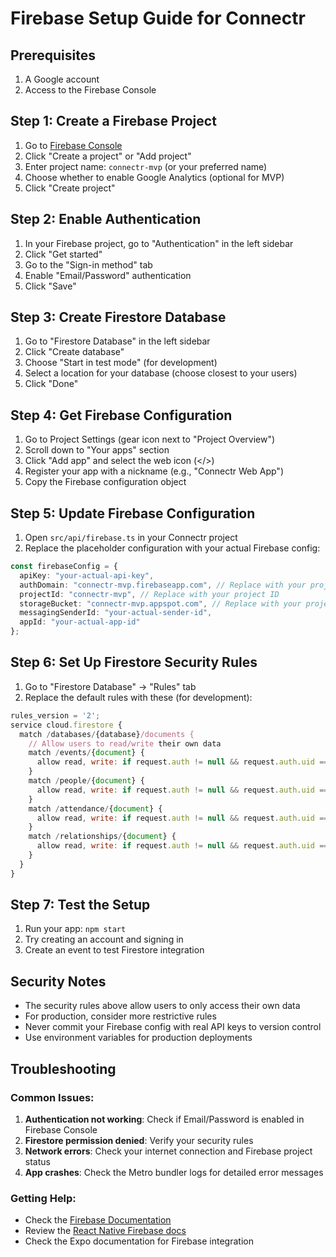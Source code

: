 # Firebase Setup Guide for Connectr

## Prerequisites
1. A Google account
2. Access to the Firebase Console

## Step 1: Create a Firebase Project

1. Go to [Firebase Console](https://console.firebase.google.com/)
2. Click "Create a project" or "Add project"
3. Enter project name: `connectr-mvp` (or your preferred name)
4. Choose whether to enable Google Analytics (optional for MVP)
5. Click "Create project"

## Step 2: Enable Authentication

1. In your Firebase project, go to "Authentication" in the left sidebar
2. Click "Get started"
3. Go to the "Sign-in method" tab
4. Enable "Email/Password" authentication
5. Click "Save"

## Step 3: Create Firestore Database

1. Go to "Firestore Database" in the left sidebar
2. Click "Create database"
3. Choose "Start in test mode" (for development)
4. Select a location for your database (choose closest to your users)
5. Click "Done"

## Step 4: Get Firebase Configuration

1. Go to Project Settings (gear icon next to "Project Overview")
2. Scroll down to "Your apps" section
3. Click "Add app" and select the web icon (</>)
4. Register your app with a nickname (e.g., "Connectr Web App")
5. Copy the Firebase configuration object

## Step 5: Update Firebase Configuration

1. Open `src/api/firebase.ts` in your Connectr project
2. Replace the placeholder configuration with your actual Firebase config:

```typescript
const firebaseConfig = {
  apiKey: "your-actual-api-key",
  authDomain: "connectr-mvp.firebaseapp.com", // Replace with your project ID
  projectId: "connectr-mvp", // Replace with your project ID
  storageBucket: "connectr-mvp.appspot.com", // Replace with your project ID
  messagingSenderId: "your-actual-sender-id",
  appId: "your-actual-app-id"
};
```

## Step 6: Set Up Firestore Security Rules

1. Go to "Firestore Database" → "Rules" tab
2. Replace the default rules with these (for development):

```javascript
rules_version = '2';
service cloud.firestore {
  match /databases/{database}/documents {
    // Allow users to read/write their own data
    match /events/{document} {
      allow read, write: if request.auth != null && request.auth.uid == resource.data.userId;
    }
    match /people/{document} {
      allow read, write: if request.auth != null && request.auth.uid == resource.data.userId;
    }
    match /attendance/{document} {
      allow read, write: if request.auth != null && request.auth.uid == resource.data.userId;
    }
    match /relationships/{document} {
      allow read, write: if request.auth != null && request.auth.uid == resource.data.userId;
    }
  }
}
```

## Step 7: Test the Setup

1. Run your app: `npm start`
2. Try creating an account and signing in
3. Create an event to test Firestore integration

## Security Notes

- The security rules above allow users to only access their own data
- For production, consider more restrictive rules
- Never commit your Firebase config with real API keys to version control
- Use environment variables for production deployments

## Troubleshooting

### Common Issues:
1. **Authentication not working**: Check if Email/Password is enabled in Firebase Console
2. **Firestore permission denied**: Verify your security rules
3. **Network errors**: Check your internet connection and Firebase project status
4. **App crashes**: Check the Metro bundler logs for detailed error messages

### Getting Help:
- Check the [Firebase Documentation](https://firebase.google.com/docs)
- Review the [React Native Firebase docs](https://rnfirebase.io/)
- Check the Expo documentation for Firebase integration


